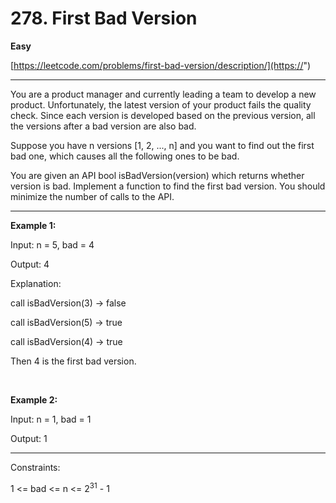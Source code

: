 # 278. First Bad Version

**Easy**

[https://leetcode.com/problems/first-bad-version/description/](https://")

---

You are a product manager and currently leading a team to develop a new product. Unfortunately, the latest version of your product fails the quality check. Since each version is developed based on the previous version, all the versions after a bad version are also bad.

Suppose you have n versions [1, 2, ..., n] and you want to find out the first bad one, which causes all the following ones to be bad.

You are given an API bool isBadVersion(version) which returns whether version is bad. Implement a function to find the first bad version. You should minimize the number of calls to the API.

---

**Example 1:**

Input: n = 5, bad = 4

Output: 4

Explanation:

call isBadVersion(3) -> false

call isBadVersion(5) -> true

call isBadVersion(4) -> true

Then 4 is the first bad version.

<br>

**Example 2:**

Input: n = 1, bad = 1

Output: 1

---

Constraints:

1 <= bad <= n <= 2<sup>31</sup> - 1